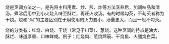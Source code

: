 
烧是烹调方法之一。是先将主料用煮、炒、煎、炸等方法烹熟后，加调味品和清汤，煮沸后用中到小火烧入味至酥烂，再旺火收汤。有的时候勾芡，不勾芡者称为干烧。烧和“焖”的主要区别在于焖使用的火力要小，汤量更大，而且一般不勾芡。

烧的分类有：红烧、白烧、干烧（常见于川菜）、葱烧。这种烹调的特点是油大、酥烂、味道厚重、口味鲜咸。例子：红烧肉、葱烧蹄筋、干烧鱼、火腿烧白菜。